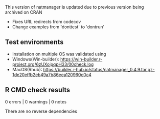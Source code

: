 This version of natmanager is updated due to previous version being archived on CRAN
* Fixes URL redirects from codecov
* Change examples from 'donttest' to 'dontrun'

## Test environments
* Installation on multiple OS was validated using
* Windows(Win-builder): https://win-builder.r-project.org/6zUXoipqpH33/00check.log
* MacOS(Rhub): https://builder.r-hub.io/status/natmanager_0.4.9.tar.gz-1de20effb2eb49a7b86eea120960c0c4


## R CMD check results

0 errors | 0 warnings | 0 notes

There are no reverse dependencies 
